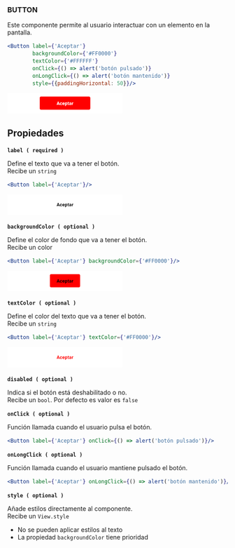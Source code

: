 ### BUTTON

Este componente permite al usuario interactuar con un elemento en la pantalla.

```jsx
<Button label={'Aceptar'}
		backgroundColor={'#FF0000'}
		textColor={'#FFFFFF'}
		onClick={() => alert('botón pulsado')}
		onLongClick={() => alert('botón mantenido')}
		style={{paddingHorizontal: 50}}/>
```
![comp_button_example](../assets/2_PROTOTYPE/comp_button/comp_button_example.png)

**Propiedades**
-

**`label ( required )`**

Define el texto que va a tener el botón.
<br>
Recibe un `string`
```jsx
<Button label={'Aceptar'}/>
```
![comp_button](../assets/2_PROTOTYPE/comp_button/comp_button.png)

**`backgroundColor ( optional )`**

Define el color de fondo que va a tener el botón.
<br>
Recibe un color
```jsx
<Button label={'Aceptar'} backgroundColor={'#FF0000'}/>
```
![comp_button_backgroundColor](../assets/2_PROTOTYPE/comp_button/comp_button_backgroundColor.png)

<div style="page-break-after: always;"></div>

**`textColor ( optional )`**

Define el color del texto que va a tener el botón.
<br>
Recibe un `string`
```jsx
<Button label={'Aceptar'} textColor={'#FF0000'}/>
```
![comp_button_textColor](../assets/2_PROTOTYPE/comp_button/comp_button_textColor.png)

**`disabled ( optional )`**

Indica si el botón está deshabilitado o no.
<br>
Recibe un `bool`. Por defecto es valor es `false`

**`onClick ( optional )`**

Función llamada cuando el usuario pulsa el botón.
```jsx
<Button label={'Aceptar'} onClick={() => alert('botón pulsado')}/>
```

**`onLongClick ( optional )`**

Función llamada cuando el usuario mantiene pulsado el botón.
```jsx
<Button label={'Aceptar'} onLongClick={() => alert('botón mantenido')}/>
```

**`style ( optional )`**

Añade estilos directamente al componente.
<br>
Recibe un `View.style`
- No se pueden aplicar estilos al texto
- La propiedad `backgroundColor` tiene prioridad

<div style="page-break-after: always;"></div>